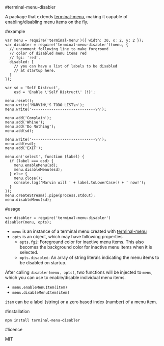 #terminal-menu-disabler

A package that extends [terminal-menu](https://www.npmjs.com/package/terminal-menu), making it capable of enabling/disabling menu items on the fly.

#example

```
var menu = require('terminal-menu')({ width: 30, x: 2, y: 2 });
var disabler = require('terminal-menu-disabler')(menu, {
  // uncomment following line to make forground
  // color of disabled menu items red
  // fgi: 'red',
  disabled: [
    // you can have a list of labels to be disabled
    // at startup here.
  ]
});

var sd = 'Self Distruct',
    esd = 'Enable \'Self Distruct\' (!)';

menu.reset();
menu.write('MARVIN\'S TODO LIST\n');
menu.write('-----------------------------\n');

menu.add('Complain');
menu.add('Whine');
menu.add('Do Nothing');
menu.add(sd);

menu.write('-----------------------------\n');
menu.add(esd);
menu.add('EXIT');

menu.on('select', function (label) {
  if (label === esd) {
    menu.enableMenu(sd);
    menu.disableMenu(esd);
  } else {
    menu.close();
    console.log('Marvin will ' + label.toLowerCase() + ' now!');
  }
});
menu.createStream().pipe(process.stdout);
menu.disableMenu(sd);
```

#usage

```
var disabler = require('terminal-menu-disabler')
disabler(menu, opts);
```

- `menu` is an instance of a terminal menu created with [terminal-menu](https://www.npmjs.com/package/terminal-menu)
- `opts` is an object, which may have following properties
    - `opts.fgi`: Foreground color for inactive menu items. This also becomes the background color for inactive menu items when it is selected.
    - `opts.disabled`: An array of string literals indicating the menu items to be disabled on startup.
    
After calling `disabler(menu, opts)`, two functions will be injected to `menu`, which you can use to enable/disable individual menu items.

- `menu.enableMenuItem(item)`
- `menu.disableMenuItem(item)`

`item` can be a label (string) or a zero based index (number) of a menu item.
    
#installation

```
npm install terminal-menu-disabler
```

#licence

MIT
